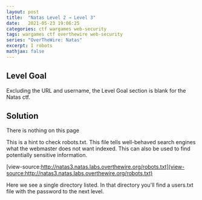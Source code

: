 ```yaml
---
layout: post
title:  "Natas Level 2 → Level 3"
date:   2021-05-23 19:06:25
categories: ctf wargames web-security
tags: wargames ctf overthewire web-security
series: "OverTheWire: Natas"
excerpt: I robots
mathjax: false
---
```


## Level Goal
Excluding the URL and username, the Level Goal section is blank for the Natas ctf.


## Solution

<div id="content">
There is nothing on this page
<!-- No more information leaks!! Not even Google will find it this time... -->
</div>

This is a hint to check robots.txt. This file tells well-behaved search engines what the webmaster does not want indexed. This can also be used to find potentially sensitive information.

[view-source:http://natas3.natas.labs.overthewire.org/robots.txt](view-source:http://natas3.natas.labs.overthewire.org/robots.txt)

Here we see a single directory listed. In that directory you'll find a users.txt file with the password to the next level.
